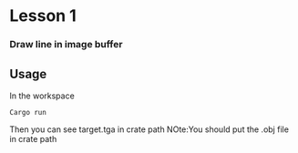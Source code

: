 # Lesson 1
### Draw line in image buffer

## Usage
In the workspace
```
Cargo run
```
Then you can see target.tga in crate path
NOte:You should put the .obj file in crate path
